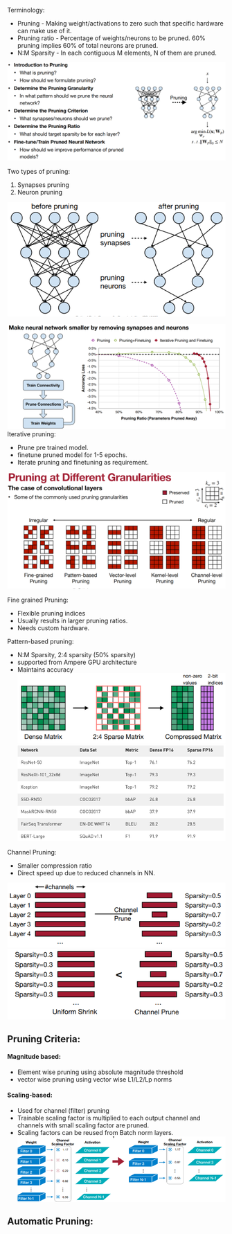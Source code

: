 Terminology:
- Pruning - Making weight/activations to zero such that specific hardware can make use of it.
- Pruning ratio - Percentage of weights/neurons to be pruned. 60% pruning implies 60% of total neurons are pruned.
- N:M Sparsity - In each contiguous M elements, N of them are pruned.

![](attachments/Pasted%20image%2020240704110201.png)

Two types of pruning:
1. Synapses pruning
2. Neuron pruning

![](attachments/Pasted%20image%2020240704105958.png)


![](attachments/Pasted%20image%2020240704110036.png)
Iterative pruning:
- Prune pre trained model.
- finetune pruned model for 1-5 epochs.
- Iterate pruning and finetuning as requirement.

![](attachments/Pasted%20image%2020240704110219.png)

Fine grained Pruning:
- Flexible pruning indices
- Usually results in larger pruning ratios.
- Needs custom hardware.

Pattern-based pruning:
- N:M Sparsity, 2:4 sparsity (50% sparsity)
- supported from Ampere GPU architecture
- Maintains accuracy
![](attachments/Pasted%20image%2020240704125201.png)
![](attachments/Pasted%20image%2020240704125326.png)

Channel Pruning:
- Smaller compression ratio
- Direct speed up due to reduced channels in NN.

![](attachments/Pasted%20image%2020240704125646.png)
![](attachments/Pasted%20image%2020240704125721.png)

## Pruning Criteria:

#### Magnitude based:
- Element wise pruning using absolute magnitude threshold
- vector wise pruning using vector wise L1/L2/Lp norms

#### Scaling-based:
- Used for channel (filter) pruning
- Trainable scaling factor is multiplied to each output channel and channels with small scaling factor are pruned.
- Scaling factors can be reused from Batch norm layers.
![](attachments/Pasted%20image%2020240704130512.png)


## Automatic Pruning:
